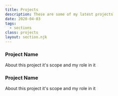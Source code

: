 ```yaml
---
title: Projects
description: These are some of my latest projects
date: 2020-04-03
tags:
  - sections
class: projects
layout: section.njk
---
```

### Project Name

About this project it's scope and my role in it

### Project Name

About this project it's scope and my role in it